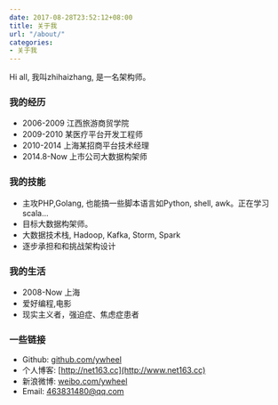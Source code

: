 ```yaml
---
date: 2017-08-28T23:52:12+08:00
title: 关于我
url: "/about/"
categories:
- 关于我
---
```


Hi all, 我叫zhihaizhang, 是一名架构师。

### 我的经历

- 2006-2009 江西旅游商贸学院
- 2009-2010 某医疗平台开发工程师
- 2010-2014 上海某招商平台技术经理
- 2014.8-Now 上市公司大数据构架师

### 我的技能

- 主攻PHP,Golang, 也能搞一些脚本语言如Python, shell, awk。正在学习scala...
- 目标大数据构架师。
- 大数据技术栈, Hadoop, Kafka, Storm, Spark
- 逐步承担和和挑战架构设计

### 我的生活

- 2008-Now 上海
- 爱好编程,电影
- 现实主义者，强迫症、焦虑症患者

### 一些链接

- Github: [github.com/ywheel](https://github.com/zhangzhihai)
- 个人博客: [http://net163.cc](http://www.net163.cc)
- 新浪微博: [weibo.com/ywheel](http://weibo.com/ywheel)
- Email: <463831480@qq.com>